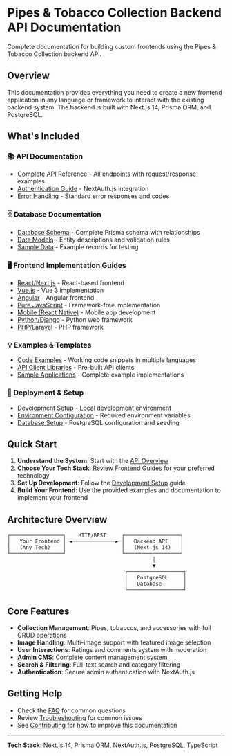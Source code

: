 # Pipes & Tobacco Collection Backend API Documentation

Complete documentation for building custom frontends using the Pipes & Tobacco Collection backend API.

## Overview

This documentation provides everything you need to create a new frontend application in any language or framework to interact with the existing backend system. The backend is built with Next.js 14, Prisma ORM, and PostgreSQL.

## What's Included

### 📚 API Documentation
- [Complete API Reference](./api/README.md) - All endpoints with request/response examples
- [Authentication Guide](./api/authentication.md) - NextAuth.js integration
- [Error Handling](./api/errors.md) - Standard error responses and codes

### 🗄️ Database Documentation  
- [Database Schema](./database/schema.md) - Complete Prisma schema with relationships
- [Data Models](./database/models.md) - Entity descriptions and validation rules
- [Sample Data](./database/sample-data.md) - Example records for testing

### 🖥️ Frontend Implementation Guides
- [React/Next.js](./frontend-guides/react-nextjs.md) - React-based frontend
- [Vue.js](./frontend-guides/vuejs.md) - Vue 3 implementation
- [Angular](./frontend-guides/angular.md) - Angular frontend
- [Pure JavaScript](./frontend-guides/vanilla-js.md) - Framework-free implementation
- [Mobile (React Native)](./frontend-guides/react-native.md) - Mobile app development
- [Python/Django](./frontend-guides/python-django.md) - Python web framework
- [PHP/Laravel](./frontend-guides/php-laravel.md) - PHP framework

### 💡 Examples & Templates
- [Code Examples](./examples/) - Working code snippets in multiple languages
- [API Client Libraries](./examples/clients/) - Pre-built API clients
- [Sample Applications](./examples/apps/) - Complete example implementations

### 🚀 Deployment & Setup
- [Development Setup](./deployment/setup.md) - Local development environment
- [Environment Configuration](./deployment/environment.md) - Required environment variables
- [Database Setup](./deployment/database.md) - PostgreSQL configuration and seeding

## Quick Start

1. **Understand the System**: Start with the [API Overview](./api/README.md)
2. **Choose Your Tech Stack**: Review [Frontend Guides](./frontend-guides/) for your preferred technology
3. **Set Up Development**: Follow the [Development Setup](./deployment/setup.md) guide
4. **Build Your Frontend**: Use the provided examples and documentation to implement your frontend

## Architecture Overview

```
┌─────────────────┐    HTTP/REST     ┌──────────────────┐
│   Your Frontend │ ◄──────────────► │   Backend API    │
│   (Any Tech)    │                  │   (Next.js 14)   │
└─────────────────┘                  └──────────────────┘
                                               │
                                               ▼
                                      ┌──────────────────┐
                                      │   PostgreSQL     │
                                      │   Database       │
                                      └──────────────────┘
```

## Core Features

- **Collection Management**: Pipes, tobaccos, and accessories with full CRUD operations
- **Image Handling**: Multi-image support with featured image selection
- **User Interactions**: Ratings and comments system with moderation
- **Admin CMS**: Complete content management system
- **Search & Filtering**: Full-text search and category filtering
- **Authentication**: Secure admin authentication with NextAuth.js

## Getting Help

- Check the [FAQ](./FAQ.md) for common questions
- Review [Troubleshooting](./deployment/troubleshooting.md) for common issues
- See [Contributing](../CONTRIBUTING.md) for how to improve this documentation

---

**Tech Stack**: Next.js 14, Prisma ORM, NextAuth.js, PostgreSQL, TypeScript